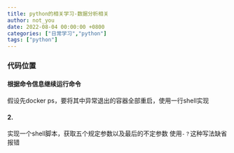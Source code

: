 ```yaml
---
title: python的相关学习-数据分析相关
author: not_you
date: 2022-08-04 00:00:00 +0800
categories: ["日常学习","python"]
tags: ["python"]
---
```


###  代码位置



#### 根据命令信息继续运行命令

假设先docker ps，要将其中异常退出的容器全部重启，使用一行shell实现

#### 2.

实现一个shell脚本，获取五个规定参数以及最后的不定参数
使用`-？`这种写法缺省报错

